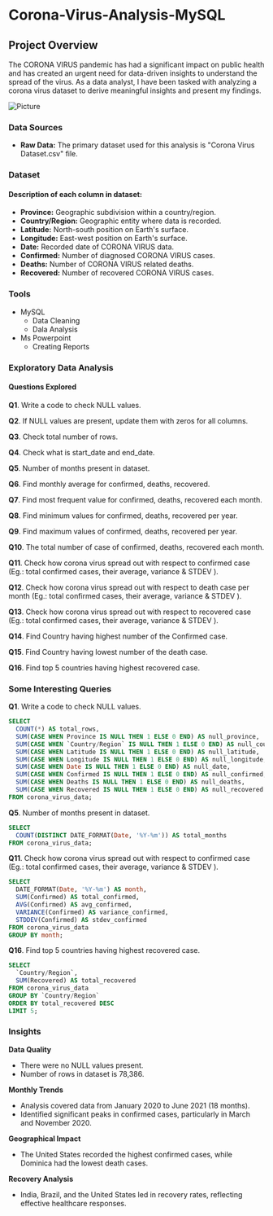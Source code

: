 # Corona-Virus-Analysis-MySQL

## Project Overview

The CORONA VIRUS pandemic has had a significant impact on public health and has created an urgent need for data-driven insights to understand the spread of the virus. As a data analyst, I have been tasked with analyzing a corona virus dataset to derive meaningful insights and present my findings.

![Picture](https://github.com/user-attachments/assets/e3a489eb-edcd-4735-bc6a-2627c5d743e0)


### Data Sources 

- **Raw Data:** The primary dataset used for this analysis is "Corona Virus Dataset.csv" file.

### Dataset 

#### Description of each column in dataset:

- **Province:** Geographic subdivision within a country/region.          
- **Country/Region:** Geographic entity where data is recorded.
- **Latitude:** North-south position on Earth's surface.
- **Longitude:** East-west position on Earth's surface.
- **Date:** Recorded date of CORONA VIRUS data.
- **Confirmed:** Number of diagnosed CORONA VIRUS cases.
- **Deaths:** Number of CORONA VIRUS related deaths.
- **Recovered:** Number of recovered CORONA VIRUS cases.


### Tools 

- MySQL 
  - Data Cleaning
  - Dala Analysis
- Ms Powerpoint
  - Creating Reports
 
### Exploratory Data Analysis 

#### Questions Explored

**Q1**. Write a code to check NULL values.

**Q2**. If NULL values are present, update them with zeros for all columns. 

**Q3**. Check total number of rows.

**Q4**. Check what is start_date and end_date.

**Q5**. Number of months present in dataset.

**Q6**. Find monthly average for confirmed, deaths, recovered.

**Q7**. Find most frequent value for confirmed, deaths, recovered each month.

**Q8**. Find minimum values for confirmed, deaths, recovered per year.

**Q9**. Find maximum values of confirmed, deaths, recovered per year.

**Q10**. The total number of case of confirmed, deaths, recovered each month.

**Q11**. Check how corona virus spread out with respect to confirmed case (Eg.: total confirmed cases, their average, variance & STDEV ).

**Q12**. Check how corona virus spread out with respect to death case per month (Eg.: total confirmed cases, their average, variance & STDEV ).

**Q13**. Check how corona virus spread out with respect to recovered case (Eg.: total confirmed cases, their average, variance & STDEV ).

**Q14**. Find Country having highest number of the Confirmed case.

**Q15**. Find Country having lowest number of the death case.

**Q16**. Find top 5 countries having highest recovered case.

### Some Interesting Queries

**Q1**. Write a code to check NULL values.
```sql
SELECT 
  COUNT(*) AS total_rows,
  SUM(CASE WHEN Province IS NULL THEN 1 ELSE 0 END) AS null_province,
  SUM(CASE WHEN `Country/Region` IS NULL THEN 1 ELSE 0 END) AS null_country,
  SUM(CASE WHEN Latitude IS NULL THEN 1 ELSE 0 END) AS null_latitude,
  SUM(CASE WHEN Longitude IS NULL THEN 1 ELSE 0 END) AS null_longitude,
  SUM(CASE WHEN Date IS NULL THEN 1 ELSE 0 END) AS null_date,
  SUM(CASE WHEN Confirmed IS NULL THEN 1 ELSE 0 END) AS null_confirmed,
  SUM(CASE WHEN Deaths IS NULL THEN 1 ELSE 0 END) AS null_deaths,
  SUM(CASE WHEN Recovered IS NULL THEN 1 ELSE 0 END) AS null_recovered
FROM corona_virus_data;
```
**Q5**. Number of months present in dataset.
```sql
SELECT 
  COUNT(DISTINCT DATE_FORMAT(Date, '%Y-%m')) AS total_months
FROM corona_virus_data;
```
**Q11**. Check how corona virus spread out with respect to confirmed case (Eg.: total confirmed cases, their average, variance & STDEV ).
```sql
SELECT 
  DATE_FORMAT(Date, '%Y-%m') AS month,
  SUM(Confirmed) AS total_confirmed,
  AVG(Confirmed) AS avg_confirmed,
  VARIANCE(Confirmed) AS variance_confirmed,
  STDDEV(Confirmed) AS stdev_confirmed
FROM corona_virus_data
GROUP BY month;
```
**Q16**. Find top 5 countries having highest recovered case.
```sql
SELECT 
  `Country/Region`,
  SUM(Recovered) AS total_recovered
FROM corona_virus_data
GROUP BY `Country/Region`
ORDER BY total_recovered DESC
LIMIT 5;
```

### Insights

**Data Quality**
- There were no NULL values present.
- Number of rows in dataset is 78,386.

**Monthly Trends**
- Analysis covered data from January 2020 to June 2021 (18 months).
- Identified significant peaks in confirmed cases, particularly in March and November 2020.

**Geographical Impact**
-  The United States recorded the highest confirmed cases, while Dominica had the lowest death cases.

**Recovery Analysis**
-  India, Brazil, and the United States led in recovery rates, reflecting effective healthcare responses.



